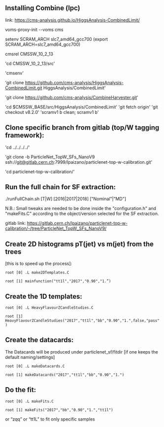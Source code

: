 Installing Combine (lpc)
------------------------
link: https://cms-analysis.github.io/HiggsAnalysis-CombinedLimit/

voms-proxy-init --voms cms

setenv SCRAM_ARCH slc7_amd64_gcc700   (export SCRAM_ARCH=slc7_amd64_gcc700)

cmsrel CMSSW_10_2_13

'cd CMSSW_10_2_13/src'

'cmsenv'

'git clone https://github.com/cms-analysis/HiggsAnalysis-CombinedLimit.git HiggsAnalysis/CombinedLimit'

'git clone https://github.com/cms-analysis/CombineHarvester.git'

'cd $CMSSW_BASE/src/HiggsAnalysis/CombinedLimit'
'git fetch origin'
'git checkout v8.2.0'
'scramv1 b clean; scramv1 b' 

Clone specific branch from gitlab (top/W tagging framework):
-----------------------------------------------------------
'cd ../../../../'

'git clone -b ParticleNet_TopW_SFs_NanoV9 ssh://git@gitlab.cern.ch:7999/lpaizano/particlenet-top-w-calibration.git'

'cd particlenet-top-w-calibration/'

Run the full chain for SF extraction:
------------------------------------

./runFullChain.sh  [T|W]  [2016|2017|2018]  ["Nominal"|"MD"]

N.B.: Small tweaks are needed to be done inside the "configuration.h" and "makeFits.C" according to the object/version selected for the SF extraction.

gitlab link: https://gitlab.cern.ch/lpaizano/particlenet-top-w-calibration/-/tree/ParticleNet_TopW_SFs_NanoV9/

## Create 2D histograms pT(jet) vs m(jet) from the trees
 [this is to speed up the process]:

`root [0] .L make2DTemplates.C` 

`root [1] mainfunction("tt1l","2017","0.90","1.”)`

## Create the 1D templates:

`root [0] .L HeavyFlavourZCandleStudies.C` 

`root [1] HeavyFlavourZCandleStudies("2017","tt1l","bb","0.90","1.",false,"pass")`

## Create the datacards:
The Datacards will be produced under particlenet_sf/fitdir 
[if one keeps the default naming/settings]


`root [0] .L makeDatacards.C` 

`root [1] makeDatacards("2017","tt1l","bb","0.90","1.")`


## Do the fit:

`root [0] .L makeFits.C `

`root [1] makeFits("2017","bb","0.90","1.","tt1l")`

 or “zqq” or “tt1L” to fit only specific samples
